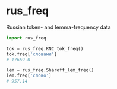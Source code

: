 # rus\_freq
Russian token- and lemma-frequency data

```python
import rus_freq

tok = rus_freq.RNC_tok_freq()
tok.freq['словами']
# 17669.0

lem = rus_freq.Sharoff_lem_freq()
lem.freq['слово']
# 957.14
```
